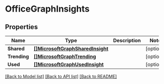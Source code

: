 # OfficeGraphInsights

## Properties

Name | Type | Description | Notes
------------ | ------------- | ------------- | -------------
**Shared** | [**[]MicrosoftGraphSharedInsight**](microsoft.graph.sharedInsight.md) |  | [optional] 
**Trending** | [**[]MicrosoftGraphTrending**](microsoft.graph.trending.md) |  | [optional] 
**Used** | [**[]MicrosoftGraphUsedInsight**](microsoft.graph.usedInsight.md) |  | [optional] 

[[Back to Model list]](../README.md#documentation-for-models) [[Back to API list]](../README.md#documentation-for-api-endpoints) [[Back to README]](../README.md)


